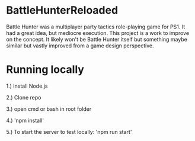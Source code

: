 # BattleHunterReloaded
Battle Hunter was a multiplayer party tactics role-playing game for PS1. It had a great idea, but mediocre execution. This project is a work to improve on the concept. It likely won't be Battle Hunter itself but something maybe similar but vastly improved from a game design perspective.


# Running locally
1.) Install Node.js

2.) Clone repo

3.) open cmd or bash in root folder

4.) 'npm install'

5.) To start the server to test locally: 'npm run start'
